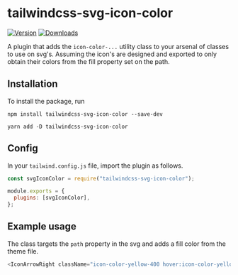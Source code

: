 # tailwindcss-svg-icon-color

<a href="https://www.npmjs.com/package/tailwindcss-svg-icon-color"><img src="https://badgen.net/npm/v/tailwindcss-svg-icon-color" alt="Version"></a>
<a href="https://www.npmjs.com/package/tailwindcss-svg-icon-color"><img src="https://badgen.net/npm/dm/tailwindcss-svg-icon-color" alt="Downloads"></a>

A plugin that adds the `icon-color-...` utility class to your arsenal of classes to use on svg's.
Assuming the icon's are designed and exported to only obtain their colors from the fill property set on the path.

## Installation

To install the package, run

    npm install tailwindcss-svg-icon-color --save-dev

    yarn add -D tailwindcss-svg-icon-color

## Config

In your `tailwind.config.js` file, import the plugin as follows.

```javascript
const svgIconColor = require("tailwindcss-svg-icon-color");

module.exports = {
  plugins: [svgIconColor],
};
```

## Example usage

The class targets the `path` property in the svg and adds a fill color from the theme file.

```javascript
<IconArrowRight className="icon-color-yellow-400 hover:icon-color-yellow-200 [&>path]:transition-all [&>path]:duration-300" />
```
